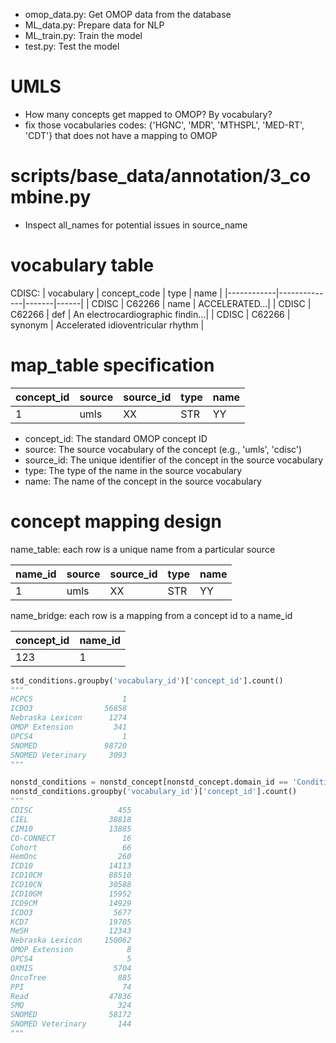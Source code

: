 - omop_data.py: Get OMOP data from the database
- ML_data.py: Prepare data for NLP
- ML_train.py: Train the model
- test.py: Test the model


# UMLS
- How many concepts get mapped to OMOP? By vocabulary?
- fix those vocabularies codes: {'HGNC', 'MDR', 'MTHSPL', 'MED-RT', 'CDT'} that does not have a mapping to OMOP

# scripts/base_data/annotation/3_combine.py
- Inspect all_names for potential issues in source_name


# vocabulary table
CDISC:
| vocabulary | concept_code |  type | name |
|------------|--------------|-------|------|
|   CDISC    |    C62266    |  name  |  ACCELERATED...|
|   CDISC    |    C62266    |  def  |  An electrocardiographic findin...|
|   CDISC    |    C62266    |  synonym  | Accelerated idioventricular rhythm |


# map_table specification

| concept_id | source | source_id | type | name |
|------------|--------|-----------|------|------|
|   1        |  umls  |   XX      |  STR |  YY  |

- concept_id: The standard OMOP concept ID
- source: The source vocabulary of the concept (e.g., 'umls', 'cdisc')
- source_id: The unique identifier of the concept in the source vocabulary
- type: The type of the name in the source vocabulary
- name: The name of the concept in the source vocabulary 


# concept mapping design

name_table: each row is a unique name from a particular source

| name_id | source | source_id | type | name |
|---------|--------|-----------|------|------|
|   1     |  umls  |   XX      |  STR |  YY  |


name_bridge: each row is a mapping from a concept id to a name_id

| concept_id | name_id |
|------------|---------|
|   123      |  1      |


```python
std_conditions.groupby('vocabulary_id')['concept_id'].count()
"""
HCPCS                    1
ICDO3                56858
Nebraska Lexicon      1274
OMOP Extension         341
OPCS4                    1
SNOMED               98720
SNOMED Veterinary     3093
"""

nonstd_conditions = nonstd_concept[nonstd_concept.domain_id == 'Condition']
nonstd_conditions.groupby('vocabulary_id')['concept_id'].count()
"""
CDISC                   455
CIEL                  38818
CIM10                 13885
CO-CONNECT               16
Cohort                   66
HemOnc                  260
ICD10                 14113
ICD10CM               88510
ICD10CN               30588
ICD10GM               15952
ICD9CM                14929
ICDO3                  5677
KCD7                  19705
MeSH                  12343
Nebraska Lexicon     150062
OMOP Extension            8
OPCS4                     5
OXMIS                  5704
OncoTree                885
PPI                      74
Read                  47836
SMQ                     324
SNOMED                58172
SNOMED Veterinary       144
"""
```